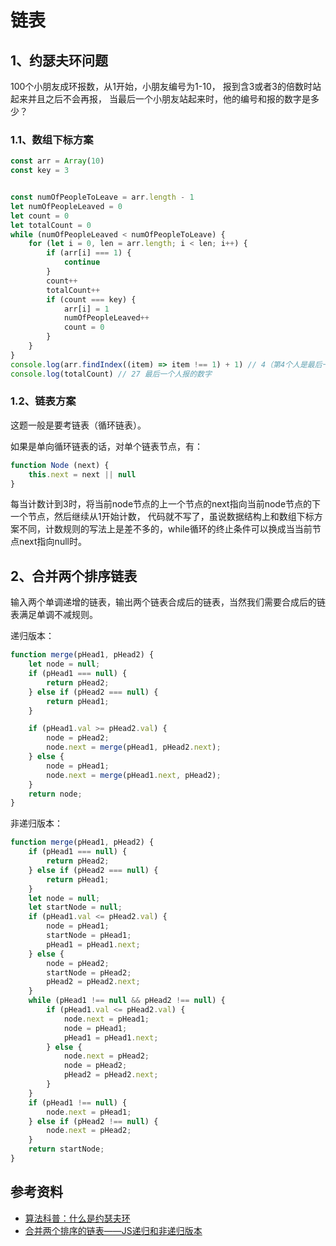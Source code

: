 # 链表

## 1、约瑟夫环问题

100个小朋友成环报数，从1开始，小朋友编号为1-10，
报到含3或者3的倍数时站起来并且之后不会再报，
当最后一个小朋友站起来时，他的编号和报的数字是多少？

### 1.1、数组下标方案

```javascript
const arr = Array(10)
const key = 3


const numOfPeopleToLeave = arr.length - 1
let numOfPeopleLeaved = 0
let count = 0
let totalCount = 0
while (numOfPeopleLeaved < numOfPeopleToLeave) {
    for (let i = 0, len = arr.length; i < len; i++) {
        if (arr[i] === 1) {
            continue
        }
        count++
        totalCount++
        if (count === key) {
            arr[i] = 1
            numOfPeopleLeaved++
            count = 0
        }
    }
}
console.log(arr.findIndex((item) => item !== 1) + 1) // 4（第4个人是最后一个）
console.log(totalCount) // 27 最后一个人报的数字
```

### 1.2、链表方案

这题一般是要考链表（循环链表）。

如果是单向循环链表的话，对单个链表节点，有：

```javascript
function Node (next) {
    this.next = next || null
}
```

每当计数计到3时，将当前node节点的上一个节点的next指向当前node节点的下一个节点，然后继续从1开始计数，
代码就不写了，虽说数据结构上和数组下标方案不同，计数规则的写法上是差不多的，while循环的终止条件可以换成当当前节点next指向null时。

## 2、合并两个排序链表

输入两个单调递增的链表，输出两个链表合成后的链表，当然我们需要合成后的链表满足单调不减规则。

递归版本：

```javascript
function merge(pHead1, pHead2) {
    let node = null;
    if (pHead1 === null) {
        return pHead2;
    } else if (pHead2 === null) {
        return pHead1;
    }

    if (pHead1.val >= pHead2.val) {
        node = pHead2;
        node.next = merge(pHead1, pHead2.next);
    } else {
        node = pHead1;
        node.next = merge(pHead1.next, pHead2);
    }
    return node;
}
```

非递归版本：

```javascript
function merge(pHead1, pHead2) {
    if (pHead1 === null) {
        return pHead2;
    } else if (pHead2 === null) {
        return pHead1;
    }
    let node = null;
    let startNode = null;
    if (pHead1.val <= pHead2.val) {
        node = pHead1;
        startNode = pHead1;
        pHead1 = pHead1.next;
    } else {
        node = pHead2;
        startNode = pHead2;
        pHead2 = pHead2.next;
    }
    while (pHead1 !== null && pHead2 !== null) {
        if (pHead1.val <= pHead2.val) {
            node.next = pHead1;
            node = pHead1;
            pHead1 = pHead1.next;
        } else {
            node.next = pHead2;
            node = pHead2;
            pHead2 = pHead2.next;
        }
    }
    if (pHead1 !== null) {
        node.next = pHead1;
    } else if (pHead2 !== null) {
        node.next = pHead2;
    }
    return startNode;
}
```

## 参考资料

- [算法科普：什么是约瑟夫环](https://www.cxyxiaowu.com/1159.html)
- [合并两个排序的链表——JS递归和非递归版本](https://blog.csdn.net/Jane_96/article/details/99612572)
